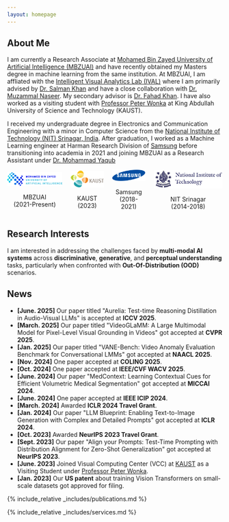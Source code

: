 ```yaml
---
layout: homepage
---
```


## About Me

I am currently a Research Associate at [Mohamed Bin Zayed University of Artificial Intelligence (MBZUAI)](http://www.mbzuai.ac.ae) and have recently obtained my Masters degree in machine learning from the same institution. At MBZUAI, I am affliated with the [Intelligent Visual Analytics Lab (IVAL)](https://www.ival-mbzuai.com/) where I am primarily advised by [Dr. Salman Khan](https://salman-h-khan.github.io/) and have a close collaboration with [Dr. Muzammal Naseer](https://muzammal-naseer.netlify.app/). My secondary advisor is [Dr. Fahad Khan](https://sites.google.com/view/fahadkhans/home). I have also worked as a visiting student with [Professor Peter Wonka](https://peterwonka.net/) at King Abdullah University of Science and Technology (KAUST). 


I received my undergraduate degree in Electronics and Communication Engineering with a minor in Computer Science from the [National Institute of Technology (NIT) Srinagar, India](https://nitsri.ac.in/). After graduation, I worked as a Machine Learning engineer at Harman Research Division of [Samsung](https://www.harman.com/India) before transitioning into academia in 2021 and joining MBZUAI as a Research Assistant under [Dr. Mohammad Yaqub](https://scholar.google.co.uk/citations?user=9dfn5GkAAAAJ&hl=en)


<div style="display: flex; align-items: center; justify-content: center; gap: 20px;">
    <div style="text-align: center;">
        <img src="assets/img/mbzuai_logo.png" alt="MBZUAI" width="200">
        <p>MBZUAI<br>(2021-Present)</p>
    </div>
    <div style="text-align: center;">
        <img src="assets/img/kaust_logo.png" alt="KAUST" width="120">
        <p>KAUST<br>(2023)</p>
    </div>
    <div style="text-align: center;">
        <img src="assets/img/Samsung_Logo.png" alt="Samsung" width="120">
        <p>Samsung<br>(2018-2021)</p>
    </div>
    <div style="text-align: center;">
        <img src="assets/img/nit_logo.png" alt="nit" width="250">
        <p><style="margin-top: 5px;">NIT Srinagar<br>(2014-2018)</p>
    </div>
</div>


## Research Interests

I am interested in addressing the challenges faced by **multi-modal AI systems** across **discriminative**, **generative**, and **perceptual understanding** tasks, particularly when confronted with **Out-Of-Distribution (OOD)** scenarios.

## News
- **[June. 2025]** Our paper titled "Aurelia: Test-time Reasoning Distillation in Audio-Visual LLMs" is accepted at **ICCV 2025**.
- **[March. 2025]** Our paper titled "VideoGLaMM: A Large Multimodal Model for Pixel-Level Visual Grounding in Videos" got accepted at **CVPR 2025**.
- **[Jan. 2025]** Our paper titled "VANE-Bench: Video Anomaly Evaluation Benchmark for Conversational LMMs" got accepted at **NAACL 2025**.
- **[Nov. 2024]** One paper accepted at **COLING 2025**.
- **[Oct. 2024]** One paper accepted at **IEEE/CVF WACV 2025**.
- **[June. 2024]** Our paper "MedContext: Learning Contextual Cues for Efficient Volumetric Medical Segmentation" got accepted at **MICCAI 2024**.
- **[June. 2024]** One paper accepted at **IEEE ICIP 2024**.
- **[March. 2024]** Awarded **ICLR 2024 Travel Grant**.
- **[Jan. 2024]** Our paper "LLM Blueprint: Enabling Text-to-Image Generation with Complex and Detailed Prompts" got accepted at **ICLR 2024**.
- **[Oct. 2023]** Awarded **NeurIPS 2023 Travel Grant**.
- **[Sept. 2023]** Our paper "Align your Prompts: Test-Time Prompting with Distribution Alignment for Zero-Shot Generalization" got accepted at **NeurIPS 2023**.
- **[June. 2023]** Joined Visual Computing Center (VCC) at [KAUST](https://cemse.kaust.edu.sa/vcc) as a Visiting Student under [Professor Peter Wonka](https://peterwonka.net/).
- **[Jan. 2023]** Our **US patent** about training Vision Transformers on small-scale datasets got approved for filing.
  
<!--- - **[Sep. 2022]** I started  working with [Dr. Salman](https://salman-h-khan.github.io/) as a part of [Intelligent Visual Analytics Lab (IVAL)](https://www.ival-mbzuai.com/).
- **[Sep. 2022]** I joined [MBZUAI](http://www.mbzuai.ac.ae) as a grad student in Machine Learning with full scholarship.
- **[Oct. 2022]** Our paper about training Vision Transformers on small-scale datasets got accepted to **BMVC 2022**.
- **[Oct. 2021]** I joined [BiomedIA Lab](https://mbzuai-biomedia.com/biomedia/) at [MBZUAI](http://www.mbzuai.ac.ae) as a Research Assistant.
- **[March. 2021]** I started as a part-time Predoctoral fellow at [Fatima Fellowship](https://www.fatimafellowship.com/) working under [Dr. Abubakr Abid](https://abidlabs.github.io/).
- **[Oct. 2018]** I joined as a Machine Learning Engineer at [Harman International Inc. (Samsung)](https://www.harman.com/India).
- **[July. 2018]** Our paper about supervised methodology for disguised facial recognition in wild got accepted to **ACM ICRCV** 2018.
- **[August. 2018]** Our paper about disguised facial recognition got accepted to **IEEE ICSIP** 2018.
- **[June. 2018]** I completed my undergraduate studies in Electronics and Communications Engineering from the [National Institute of Technology (NIT) Srinagar](https://nitsri.ac.in/).
- **[Dec. 2017]** I joined as a Research Intern in [Computational Intelligence and UAV Lab](https://sites.google.com/site/compintellab/) at the [Indian Institute of Science, Bangalore](https://iisc.ac.in/) -->

{% include_relative _includes/publications.md %}

{% include_relative _includes/services.md %}
